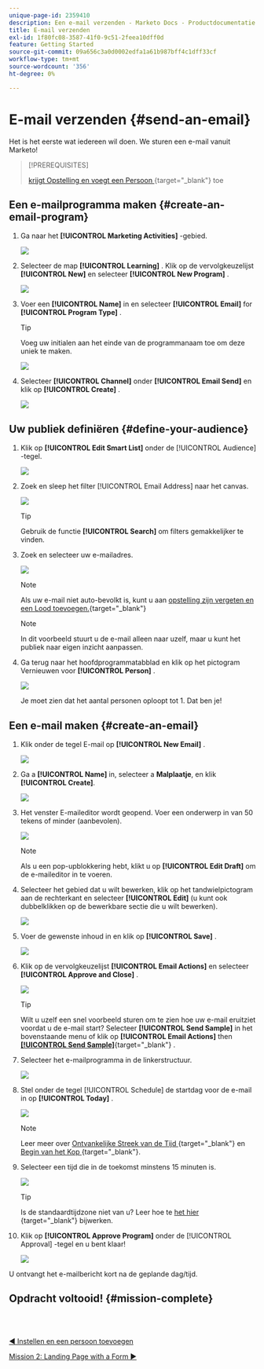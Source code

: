 ```yaml
---
unique-page-id: 2359410
description: Een e-mail verzenden - Marketo Docs - Productdocumentatie
title: E-mail verzenden
exl-id: 1f80fc08-3587-41f0-9c51-2feea10dff0d
feature: Getting Started
source-git-commit: 09a656c3a0d0002edfa1a61b987bff4c1dff33cf
workflow-type: tm+mt
source-wordcount: '356'
ht-degree: 0%

---
```


# E-mail verzenden {#send-an-email}

Het is het eerste wat iedereen wil doen. We sturen een e-mail vanuit Marketo!

>[!PREREQUISITES]
>
>[ krijgt Opstelling en voegt een Persoon ](/help/marketo/getting-started/quick-wins/get-set-up-and-add-a-person.md){target="_blank"} toe

## Een e-mailprogramma maken {#create-an-email-program}

1. Ga naar het **[!UICONTROL Marketing Activities]** -gebied.

   ![](assets/send-an-email-1.png)

1. Selecteer de map **[!UICONTROL Learning]** . Klik op de vervolgkeuzelijst **[!UICONTROL New]** en selecteer **[!UICONTROL New Program]** .

   ![](assets/send-an-email-2.png)

1. Voer een **[!UICONTROL Name]** in en selecteer **[!UICONTROL Email]** for **[!UICONTROL Program Type]** .

   >[!TIP]
   >
   >Voeg uw initialen aan het einde van de programmanaam toe om deze uniek te maken.

   ![](assets/send-an-email-3.png)

1. Selecteer **[!UICONTROL Channel]** onder **[!UICONTROL Email Send]** en klik op **[!UICONTROL Create]** .

   ![](assets/send-an-email-4.png)

## Uw publiek definiëren {#define-your-audience}

1. Klik op **[!UICONTROL Edit Smart List]** onder de [!UICONTROL Audience] -tegel.

   ![](assets/send-an-email-5.png)

1. Zoek en sleep het filter [!UICONTROL Email Address] naar het canvas.

   ![](assets/send-an-email-6.png)

   >[!TIP]
   >
   >Gebruik de functie **[!UICONTROL Search]** om filters gemakkelijker te vinden.

1. Zoek en selecteer uw e-mailadres.

   ![](assets/send-an-email-7.png)

   >[!NOTE]
   >
   >Als uw e-mail niet auto-bevolkt is, kunt u aan [ opstelling zijn vergeten en een Lood toevoegen.](/help/marketo/getting-started/quick-wins/get-set-up-and-add-a-person.md){target="_blank"}

   >[!NOTE]
   >
   >In dit voorbeeld stuurt u de e-mail alleen naar uzelf, maar u kunt het publiek naar eigen inzicht aanpassen.

1. Ga terug naar het hoofdprogrammatabblad en klik op het pictogram Vernieuwen voor **[!UICONTROL Person]** .

   ![](assets/send-an-email-8.png)

   Je moet zien dat het aantal personen oploopt tot 1. Dat ben je!

## Een e-mail maken {#create-an-email}

1. Klik onder de tegel E-mail op **[!UICONTROL New Email]** .

   ![](assets/send-an-email-9.png)

1. Ga a **[!UICONTROL Name]** in, selecteer a **Malplaatje**, en klik **[!UICONTROL Create]**.

   ![](assets/send-an-email-10.png)

1. Het venster E-maileditor wordt geopend. Voer een onderwerp in van 50 tekens of minder (aanbevolen).

   ![](assets/send-an-email-11.png)

   >[!NOTE]
   >
   >Als u een pop-upblokkering hebt, klikt u op **[!UICONTROL Edit Draft]** om de e-maileditor in te voeren.

1. Selecteer het gebied dat u wilt bewerken, klik op het tandwielpictogram aan de rechterkant en selecteer **[!UICONTROL Edit]** (u kunt ook dubbelklikken op de bewerkbare sectie die u wilt bewerken).

   ![](assets/send-an-email-12.png)

1. Voer de gewenste inhoud in en klik op **[!UICONTROL Save]** .

   ![](assets/send-an-email-13.png)

1. Klik op de vervolgkeuzelijst **[!UICONTROL Email Actions]** en selecteer **[!UICONTROL Approve and Close]** .

   ![](assets/send-an-email-14.png)

   >[!TIP]
   >
   >Wilt u uzelf een snel voorbeeld sturen om te zien hoe uw e-mail eruitziet voordat u de e-mail start? Selecteer **[!UICONTROL Send Sample]** in het bovenstaande menu of klik op **[!UICONTROL Email Actions]** then [**[!UICONTROL Send Sample]**](/help/marketo/product-docs/email-marketing/general/creating-an-email/send-a-sample-email.md){target="_blank"} .

1. Selecteer het e-mailprogramma in de linkerstructuur.

   ![](assets/send-an-email-15.png)

1. Stel onder de tegel [!UICONTROL Schedule] de startdag voor de e-mail in op **[!UICONTROL Today]** .

   ![](assets/send-an-email-16.png)

   >[!NOTE]
   >
   >Leer meer over [ Ontvankelijke Streek van de Tijd ](/help/marketo/product-docs/email-marketing/email-programs/email-program-actions/scheduling-with-recipient-time-zone/schedule-email-programs-with-recipient-time-zone.md){target="_blank"} en [ Begin van het Kop ](/help/marketo/product-docs/email-marketing/email-programs/email-program-actions/head-start-for-email-programs.md){target="_blank"}.

1. Selecteer een tijd die in de toekomst minstens 15 minuten is.

   ![](assets/send-an-email-17.png)

   >[!TIP]
   >
   >Is de standaardtijdzone niet van u? Leer hoe te [ het hier ](/help/marketo/product-docs/administration/settings/select-your-language-locale-and-time-zone.md){target="_blank"} bijwerken.

1. Klik op **[!UICONTROL Approve Program]** onder de [!UICONTROL Approval] -tegel en u bent klaar!

   ![](assets/send-an-email-18.png)

U ontvangt het e-mailbericht kort na de geplande dag/tijd.

## Opdracht voltooid! {#mission-complete}

<br> 

[◄ Instellen en een persoon toevoegen](/help/marketo/getting-started/quick-wins/get-set-up-and-add-a-person.md)

[Mission 2: Landing Page with a Form ►](/help/marketo/getting-started/quick-wins/landing-page-with-a-form.md)
